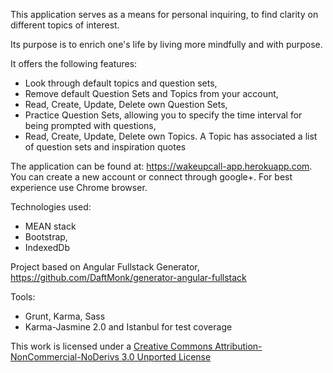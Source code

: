 
This application serves as a means for personal inquiring, to find clarity on different topics of interest. 

Its purpose is to enrich one's life by living more mindfully and with purpose. 

It offers the following features:
- Look through default topics and question sets,
- Remove default Question Sets and Topics from your account,
- Read, Create, Update, Delete own Question Sets,
- Practice Question Sets, allowing you to specify the time interval for being prompted with questions,
- Read, Create, Update, Delete own Topics. A Topic has associated a list of question sets and inspiration quotes

The application can be found at: https://wakeupcall-app.herokuapp.com.
You can create a new account or connect through google+. For best experience use Chrome browser.  

Technologies used: 
- MEAN stack 
- Bootstrap, 
- IndexedDb

Project based on Angular Fullstack Generator, https://github.com/DaftMonk/generator-angular-fullstack

Tools: 
- Grunt, Karma, Sass
- Karma-Jasmine 2.0 and Istanbul for test coverage

This work is licensed under a <a href="http://creativecommons.org/licenses/by-nc-nd/3.0/">Creative Commons Attribution-NonCommercial-NoDerivs 3.0 Unported License</a>

